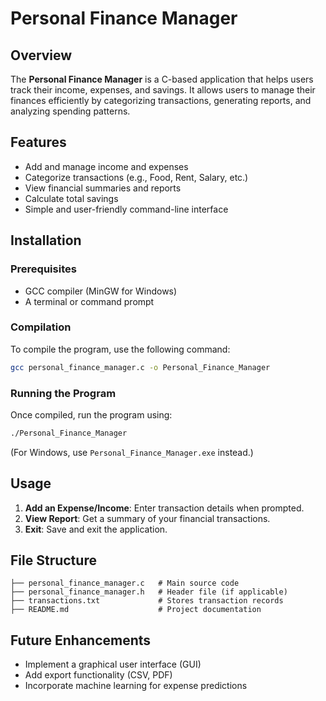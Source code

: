 
# Personal Finance Manager

## Overview
The **Personal Finance Manager** is a C-based application that helps users track their income, expenses, and savings. It allows users to manage their finances efficiently by categorizing transactions, generating reports, and analyzing spending patterns.

## Features
- Add and manage income and expenses
- Categorize transactions (e.g., Food, Rent, Salary, etc.)
- View financial summaries and reports
- Calculate total savings
- Simple and user-friendly command-line interface

## Installation
### Prerequisites
- GCC compiler (MinGW for Windows)
- A terminal or command prompt

### Compilation
To compile the program, use the following command:
```sh
gcc personal_finance_manager.c -o Personal_Finance_Manager
```

### Running the Program
Once compiled, run the program using:
```sh
./Personal_Finance_Manager
```
(For Windows, use `Personal_Finance_Manager.exe` instead.)

## Usage
1. **Add an Expense/Income**: Enter transaction details when prompted.
2. **View Report**: Get a summary of your financial transactions.
3. **Exit**: Save and exit the application.

## File Structure
```
├── personal_finance_manager.c   # Main source code
├── personal_finance_manager.h   # Header file (if applicable)
├── transactions.txt             # Stores transaction records
├── README.md                    # Project documentation
```

## Future Enhancements
- Implement a graphical user interface (GUI)
- Add export functionality (CSV, PDF)
- Incorporate machine learning for expense predictions



